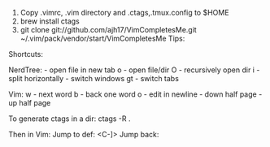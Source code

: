 1) Copy .vimrc, .vim directory and .ctags,.tmux.config to $HOME
2) brew install ctags
3) git clone git://github.com/ajh17/VimCompletesMe.git ~/.vim/pack/vendor/start/VimCompletesMe
Tips:

Shortcuts:

NerdTree:
<enter> - open file in new tab
o - open file/dir
O - recursively open dir
i - split horizontally
<C-w> - switch windows
gt - switch tabs

Vim:
w - next word
b - back one word
o - edit in newline
<C-D> - down half page
<C-U> - up half page

To generate ctags in a dir:
ctags -R . 

Then in Vim:
Jump to def:
<C-]>
Jump back:
<C-t>

